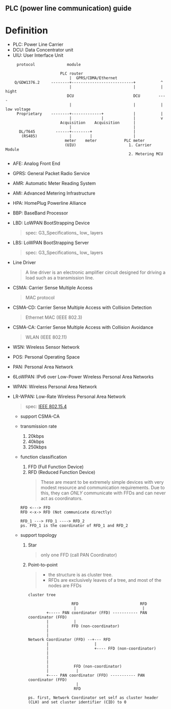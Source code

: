 PLC (power line communication) guide
---

# Definition

+ PLC: Power Line Carrier
+ DCU: Data Concentrator unit
+ UIU: User Interface Unit

```
     protocol              module

                        PLC router
                            |  GPRS/CDMA/Ethernet
    Q/GDW1376.2     --------+---------------------------+           ^
                            |                           |           | hight
                           DCU                          DCU        ----
                            |                           |           | low voltage
     Proprietary    --------+-------------+             |           |
                            |             |             |           v
                        Acquisition    Acquisition      |
                            |                           |
      DL/T645         ------+--------+                  |
       (RS485)              |        |                  |
                          meter    meter            PLC meter
                          (UIU)                       1. Carrier Module
                                                      2. Metering MCU

```

+ AFE: Analog Front End
+ GPRS: General Packet Radio Service
+ AMR: Automatic Meter Reading System
+ AMI: Advanced Metering Infrastructure
+ HPA: HomePlug Powerline Alliance

+ BBP: BaseBand Processor
+ LBD: LoWPAN BootStrapping Device
    > spec: G3_Specifications_ low_ layers
+ LBS: LoWPAN BootStrapping Server
    > spec: G3_Specifications_ low_ layers

+ Line Driver
    > A line driver is an electronic amplifier circuit designed
    for driving a load such as a transmission line.

+ CSMA: Carrier Sense Multiple Access
    > MAC protocol

+ CSMA-CD: Carrier Sense Multiple Access with Collision Detection
    > Ethernet MAC (IEEE 802.3)

+ CSMA-CA: Carrier Sense Multiple Access with Collision Avoidance
    > WLAN (IEEE 802.11)

+ WSN: Wireless Sensor Network
+ POS: Personal Operating Space
+ PAN: Personal Area Network
+ 6LoWPAN: IPv6 over Low-Power Wireless Personal Area Networks
+ WPAN: Wireless Personal Area Network

+ LR-WPAN: Low-Rate Wireless Personal Area Network
    > spec: [IEEE 802.15.4](https://en.wikipedia.org/wiki/IEEE_802.15.4)

    - support CSMA-CA
    - transmission rate
        1. 20kbps
        1. 40kbps
        1. 250kbps

    - function classification
        1. FFD (Full Function Device)
        1. RFD (Reduced Function Device)
            > These are meant to be extremely simple devices with very modest resource and communication requirements.
            Due to this, they can *ONLY* communicate with FFDs and can never act as coordinators.

        ```
        RFD <---> FFD
        RFD <-x-> RFD (Not communicate directly)

        RFD_1 ---> FFD_1 ----> RFD_2
        ps. FFD_1 is the coordinator of RFD_1 and RFD_2
        ```

    - support topology
        1. Star
            > only one FFD (call PAN Coordinator)

        1. Point-to-point
            > - the structure is as cluster tree.
            > - RFDs are exclusively leaves of a tree, and most of the nodes are FFDs

            ```
            cluster tree

                               RFD                           RFD
                                |                             |
                    +----- PAN coordinator (FFD) ----------- PAN coordinator (FFD)
                    |           |
                    |          FFD (non-coordinator)
                    |
                    |
            Network Coordinator (FFD) --+--- RFD
                    |                    |
                    |                    +---- FFD (non-coordinator)
                    |
                    |
                    |
                    |           FFD (non-coordinator)
                    |            |
                    +---- PAN coordinator (FFD) ----------- PAN coordinator (FFD)
                                 |
                                RFD

            ps. first, Network Coordinator set self as cluster header (CLH) and set cluster identifier (CID) to 0
            ```

